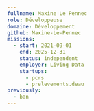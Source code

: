 ```yaml
---
fullname: Maxine Le Pennec
role: Développeuse
domaine: Développement
github: Maxine-Le-Pennec
missions:
  - start: 2021-09-01
    end: 2025-12-31
    status: independent
    employer: Living Data
    startups:
      - pcrs
      - prelevements.deau
previously:
  - ban
---
```

